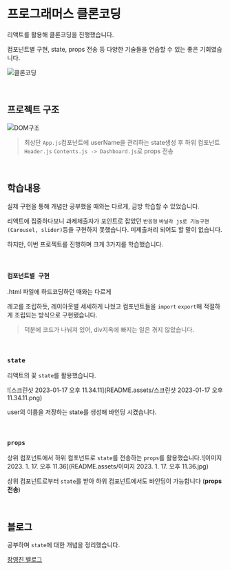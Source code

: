 # 프로그래머스 클론코딩

리액트를 활용해 클론코딩을 진행했습니다.

컴포넌트별 구현, state, props 전송 등 다양한 기술들을 연습할 수 있는 좋은 기회였습니다.

![클론코딩](README.assets/클론코딩.gif)

<br>

## 프로젝트 구조

![DOM구조](README.assets/DOM구조.jpg)

> 최상단 `App.js`컴포넌트에 userName을 관리하는 state생성 후 하위 컴포넌트 `Header.js` `Contents.js -> Dashboard.js`로 props 전송

<br>

## 학습내용

실제 구현을 통해 개념만 공부했을 때와는 다르게, 금방 학습할 수 있었습니다.

리액트에 집중하다보니 과제제출자가 포인트로 잡았던 `반응형` `바닐라 js로 기능구현(Carousel, slider)`등을 구현하지 못했습니다. 미제출처리 되어도 할 말이 없습니다.

하지만, 이번 프로젝트를 진행하며 크게 3가지를 학습했습니다.

<br>

### `컴포넌트별 구현`

.html 파일에 하드코딩하던 때와는 다르게

레고를 조립하듯, 레이아웃별 세세하게 나눴고 컴포넌트들을 `import` `export`해 적절하게 조립되는 방식으로 구현됐습니다.

> 덕분에 코드가 나눠져 있어, div지옥에 빠지는 일은 겪지 않았습니다.

<br>

### `state`

리액트의 꽃 `state`를 활용했습니다.

![스크린샷 2023-01-17 오후 11.34.11](README.assets/스크린샷 2023-01-17 오후 11.34.11.png)

user의 이름을 저장하는 state를 생성해 바인딩 시켰습니다.

<br>

### `props`

상위 컴포넌트에서 하위 컴포넌트로 `state`를 전송하는 `props`를 활용했습니다.![이미지 2023. 1. 17. 오후 11.36](README.assets/이미지 2023. 1. 17. 오후 11.36.jpg)

상위 컴포넌트로부터 `state`를 받아 하위 컴포넌트에서도 바인딩이 가능합니다 (**props 전송**)

<br>

## 블로그

공부하며 `state`에 대한 개념을 정리했습니다.

[장영진 벨로그](https://velog.io/@jincde/react-%EC%83%81%ED%83%9Cstate)
